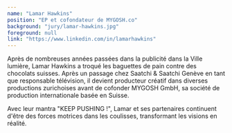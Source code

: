 ```yaml
---
name: "Lamar Hawkins"
position: "EP et cofondateur de MYGOSH.co"
background: "jury/lamar-hawkins.jpg"
foreground: null
link: "https://www.linkedin.com/in/lamarhawkins"
---
```

Après de nombreuses années passées dans la publicité dans la Ville lumière, Lamar Hawkins a troqué les baguettes de pain contre des chocolats suisses. Après un passage chez Saatchi & Saatchi Genève en tant que responsable télévision, il devient producteur créatif dans diverses productions zurichoises avant de cofonder MYGOSH GmbH, sa société de production internationale basée en Suisse. 

Avec leur mantra "KEEP PUSHING !", Lamar et ses partenaires continuent d'être des forces motrices dans les coulisses, transformant les visions en réalité.
